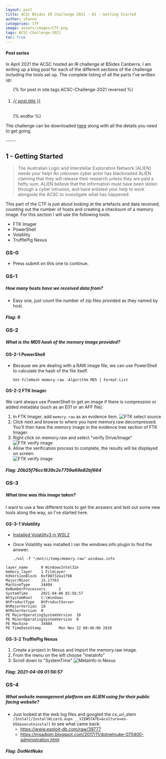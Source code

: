 ```yaml
---
layout: post
title: ACSC BSides IR Challenge 2021 - 01 - Getting Started
author: shanna
categories: CTF
image: assets/images/CTF.png
tags: ACSC-Challenge-2021
toc: true
---
```

#### Post series
In April 2021 the ACSC hosted an IR challenge at BSides Canberra. I am writing up a blog post for each of the different sections of the challenge including the tools set up. The complete listing of all the parts I've written up:

<ol class="font-weight-light">
    {% for post in site.tags.ACSC-Challenge-2021 reversed %}
    <li class="mb-2">
        <span>
            <h6 class="font-weight-normal">
                <a href="{{site.baseurl}}{{ post.url }}" class="text-dark">{{ post.title }}</a>
            </h6>
        </span>
    </li>
    {% endfor %}
</ol>

The challenge can be downloaded <a href="https://www.cyber.gov.au/acsc/view-all-content/news/acsc-cyber-security-challenge">here</a> along with all the details you need to get going. 
<p>-----</p>

## 1 - Getting Started

>The Australian Logic and Interstellar Exploration Network (ALIEN) needs your help! An unknown cyber actor has blackmailed ALIEN claiming that they will release their research unless they are paid a hefty sum. ALIEN believe that the information must have been stolen through a cyber intrusion, and have enlisted your help to work alongside the ACSC to investigate what has happened.

This part of the CTF is just about looking at the artefacts and data received, counting out the number of hosts and creating a checksum of a memory image. For this section I will use the following tools:
* FTK Imager
* PowerShell
* Volatility
* TrufflePig Nexus

### GS-0
* Press submit on this one to continue.

### GS-1
<h5>How many hosts have we received data from?</h5>

* Easy one, just count the number of zip files provided as they named by host.

<h5>Flag: 9</h5>

### GS-2
<h5>What is the MD5 hash of the memory image provided?</h5>

#### GS-2-1 PowerShell
* Because we are dealing with a RAW image file, we can use PowerShell to calculate the hash of the file itself.

  ```Get-FileHash memory.raw -Algorithm MD5 | Format-List```

#### GS-2-2 FTK Imager
We cant always use PowerShell to get an image if there is compression or added metadata (such as an E01 or an AFF file).

1. In FTK Imager, add `memory.raw` as an evidence item.
   ![FTK select source]({{site.baseurl}}/assets/images/posts/FTK-select-source.png)
2. Click next and browse to where you have memory.raw decompressed. You'll then have the memory image in the evidence tree section of FTK Imager.
3. Right click on memory.raw and select "verify Drive/Image"
   ![FTK verify image]({{site.baseurl}}/assets/images/posts/FTK-verify-drive.png)
4. Allow the verification process to complete, the results will be displayed on screen.   
   ![FTK verify image]({{site.baseurl}}/assets/images/posts/image-verification-results.png)

<h5>Flag: 20b25f76cc1839c2e7759a69a82bf664</h5>

### GS-3
<h5>What time was this image taken?</h5>

I want to use a few different tools to get the answers and test out some new tools along the way, so I've started here.

#### GS-3-1 Volatility
* <a href="/ctf/2022/05/03/ACSC-BSides-IR-Challenge-2021-Setup.html">Installed Volatility3 in WSL2</a>
* Once Volatility was installed I ran the windows.info plugin to find the answer.
  
  ```./vol -f "/mnt/c/temp/memory.raw" windows.info```
``` 
layer_name      0 WindowsIntel32e
memory_layer    1 FileLayer
KdVersionBlock  0xf80732ea1f08
Major/Minor     15.17763
MachineType     34404
KeNumberProcessors      2
SystemTime      2021-04-06 01:56:57
NtSystemRoot    C:\Windows
NtProductType   NtProductServer
NtMajorVersion  10
NtMinorVersion  0
PE MajorOperatingSystemVersion  10
PE MinorOperatingSystemVersion  0
PE Machine      34404
PE TimeDateStamp        Mon Nov 22 08:46:06 2010
```

#### GS-3-2 TrufflePig Nexus
1. Create a project in Nexus and import the memory.raw image.
2. From the menu on the left choose "metaInfo"
3. Scroll down to "SystemTime"
  ![MetaInfo in Nexus]({{site.baseurl}}/assets/images/posts/GS-3-2-nexus.png)

<h5>Flag: 2021-04-06 01:56:57</h5>

### GS-4
<h5>What website management platform are ALIEN using for their public facing website?</h5>

* Just looked at the web log files and googled the cs_uri_stem `/Install/InstallWizard.aspx __VIEWSTATE=&culture=en-US&executeinstall` to see what came back:
  * <a href="https://www.exploit-db.com/raw/39777">https://www.exploit-db.com/raw/39777</a><br>
  * <a href="https://msadiqm.blogspot.com/2017/11/dotnetnuke-070400-administration.html">https://msadiqm.blogspot.com/2017/11/dotnetnuke-070400-administration.html</a>

<h5>Flag: DotNetNuke</h5>